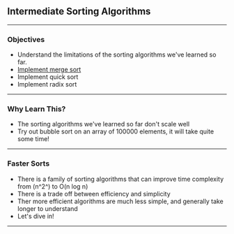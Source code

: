 ## Intermediate Sorting Algorithms
---

### Objectives
- Understand the limitations of the sorting algorithms we've learned so far.
- [Implement merge sort](MERGESORT.md)
- Implement quick sort
- Implement radix sort

---
### Why Learn This?
- The sorting algorithms we've learned so far don't scale well
- Try out bubble sort on an array of 100000 elements, it will take quite some time!

---
### Faster Sorts

- There is a family of sorting algorithms that can improve time complexity from (n^2^) to O(n log n)
- There is a trade off between efficiency and simplicity
- Ther more efficient algorithms are much less simple, and generally take longer to understand
- Let's dive in!

---



